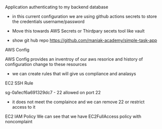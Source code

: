 Application authenticating to my backend database
- in this current configuration we are using github actions secrets to store the credentials username/password

- Move this towards AWS Secrets or Thirdpary secets tool like vault

* show git hub repo https://github.com/maniak-academy/simple-task-app 

AWS Config 

AWS Config provides an inventroy of our aws resorice and history of configuration change to these resources
- we can create rules that will give us compliance and analasys

EC2 SSH Rule

sg-0a1ecf6a691329dc7 - 22 allowed on port 22
- it does not meet the complaince and we can remove 22 or restrict access to it

EC2 IAM Policy
We can see that we have  EC2FullAccess policy with noncomplaint